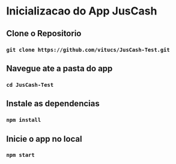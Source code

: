 # Inicializacao do App JusCash

## Clone o Repositorio
### `git clone https://github.com/vitucs/JusCash-Test.git`

## Navegue ate a pasta do app
### `cd JusCash-Test`

## Instale as dependencias
### `npm install`

## Inicie o app no local
### `npm start`